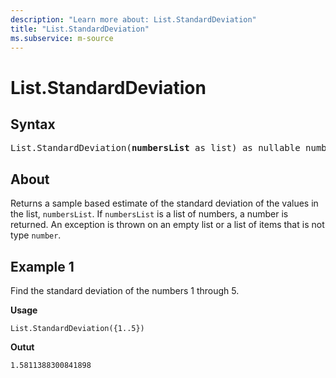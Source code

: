 ```yaml
---
description: "Learn more about: List.StandardDeviation"
title: "List.StandardDeviation"
ms.subservice: m-source
---
```

# List.StandardDeviation

## Syntax

<pre>
List.StandardDeviation(<b>numbersList</b> as list) as nullable number
</pre>
  
## About

Returns a sample based estimate of the standard deviation of the values in the list, `numbersList`. If `numbersList` is a list of numbers, a number is returned. An exception is thrown on an empty list or a list of items that is not type `number`.

## Example 1

Find the standard deviation of the numbers 1 through 5.

**Usage**

```powerquery-m
List.StandardDeviation({1..5})
```

**Outut**

`1.5811388300841898`
